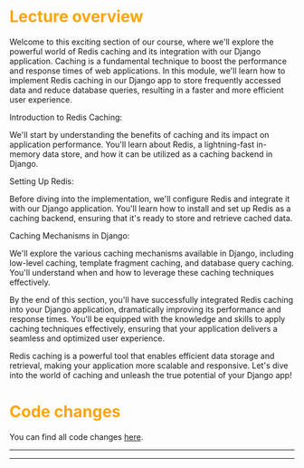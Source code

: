 # <span style="color:orange">Lecture overview</span>

Welcome to this exciting section of our course, where we'll explore the powerful world of Redis caching and its integration with our Django application. Caching is a fundamental technique to boost the performance and response times of web applications. In this module, we'll learn how to implement Redis caching in our Django app to store frequently accessed data and reduce database queries, resulting in a faster and more efficient user experience.

Introduction to Redis Caching: 

We'll start by understanding the benefits of caching and its impact on application performance. You'll learn about Redis, a lightning-fast in-memory data store, and how it can be utilized as a caching backend in Django.

Setting Up Redis: 

Before diving into the implementation, we'll configure Redis and integrate it with our Django application. You'll learn how to install and set up Redis as a caching backend, ensuring that it's ready to store and retrieve cached data.

Caching Mechanisms in Django: 

We'll explore the various caching mechanisms available in Django, including low-level caching, template fragment caching, and database query caching. You'll understand when and how to leverage these caching techniques effectively.

By the end of this section, you'll have successfully integrated Redis caching into your Django application, dramatically improving its performance and response times. You'll be equipped with the knowledge and skills to apply caching techniques effectively, ensuring that your application delivers a seamless and optimized user experience.

Redis caching is a powerful tool that enables efficient data storage and retrieval, making your application more scalable and responsive. Let's dive into the world of caching and unleash the true potential of your Django app!

# <span style="color:orange">Code changes</span>

You can find all code changes [here](https://github.com/bobby-didcoding/build-and-deploy-dockerised-django-app-handbook/pull/22/files).


***
***